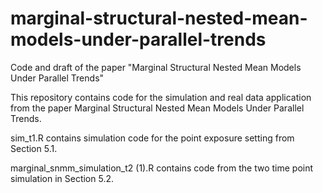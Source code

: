 # marginal-structural-nested-mean-models-under-parallel-trends
Code and draft of the paper "Marginal Structural Nested Mean Models Under Parallel Trends"

This repository contains code for the simulation and real data application from the paper Marginal Structural Nested Mean Models Under Parallel Trends. 

sim_t1.R contains simulation code for the point exposure setting from Section 5.1.

marginal_snmm_simulation_t2 (1).R contains code from the two time point simulation in Section 5.2.


